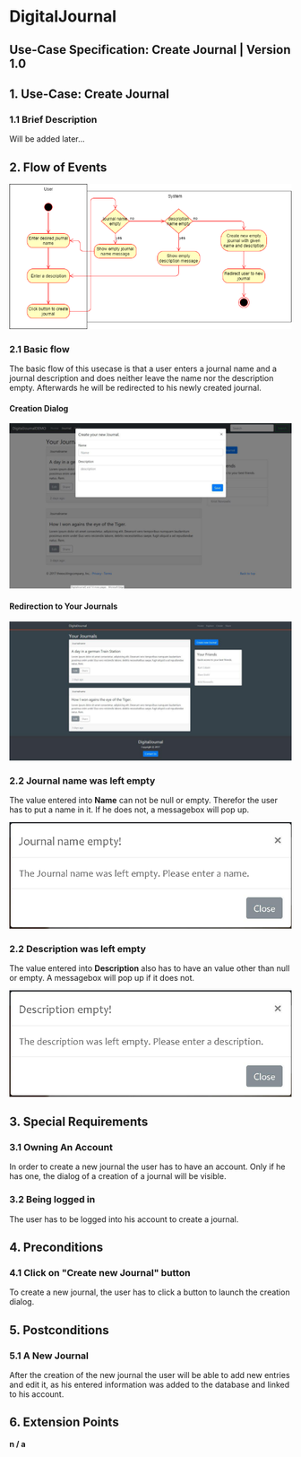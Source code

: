 # DigitalJournal
## Use-Case Specification: Create Journal | Version 1.0



## 1. Use-Case: Create Journal

### 1.1 Brief Description

Will be added later...

## 2. Flow of Events

![AD_Create Journal](Activity_Diagram_Create_Journal.png)

### 2.1 Basic flow

The basic flow of this usecase is that a user enters a journal name and a journal description and does neither leave the name nor the description empty. Afterwards he will be redirected to his newly created journal.

#### Creation Dialog 

![create_journal](create_journal.png)

#### Redirection to Your Journals

![journals](journals.png)

### 2.2 Journal name was left empty

The value entered into **Name** can not be null or empty. Therefor the user has to put a name in it. If he does not, a messagebox will pop up.

![journal_name_empty](journal_name_empty.png)

### 2.2 Description was left empty

The value entered into **Description** also has to have an value other than null or empty. A messagebox will pop up if it does not. 

![description_empty](description_empty.png)

## 3. Special Requirements

### 3.1 Owning An Account
        
In order to create a new journal the user has to have an account. Only if he has one, the dialog of a creation of a journal will be visible.

### 3.2 Being logged in

The user has to be logged into his account to create a journal.

## 4. Preconditions

### 4.1 Click on "Create new Journal" button

To create a new journal, the user has to click a button to launch the creation dialog.

## 5. Postconditions

### 5.1 A New Journal

After the creation of the new journal the user will be able to add new entries and edit it, as his entered information was added to the database and linked to his account. 

## 6. Extension Points

**n / a**